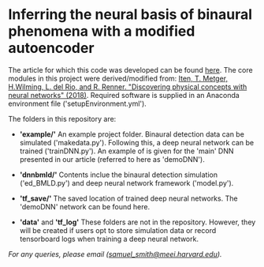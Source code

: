 # Inferring the neural basis of binaural phenomena with a modified autoencoder

The article for which this code was developed can be found [here](https://www.biorxiv.org/content/10.1101/2021.01.05.425246v3). The core modules in this project were derived/modified from: [Iten, T. Metger, H.Wilming, L. del Rio, and R. Renner. "Discovering physical concepts with neural networks" (2018)](https://github.com/eth-nn-physics/nn_physical_concepts/). Required software is supplied in an Anaconda environment file ('setupEnvironment.yml'). 


The folders in this repository are:

+ **'example/'** An example project folder. Binaural detection data can be simulated ('makedata.py'). Following this, a deep neural network can be trained ('trainDNN.py'). An example of is given for the 'main' DNN presented in our article (referred to here as 'demoDNN'). 

+ **'dnnbmld/'** Contents inclue the binaural detection simulation ('ed_BMLD.py') and deep neural network framework ('model.py').

+ **'tf_save/'** The saved location of trained deep neural networks. The 'demoDNN' network can be found here.

+ **'data'** and **'tf_log'** These folders are not in the repository. However, they will be created if users opt to store simulation data or record tensorboard logs when training a deep neural network.

*For any queries, please email (samuel_smith@meei.harvard.edu).*

